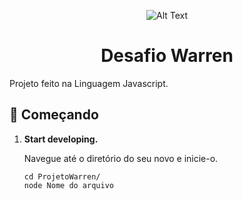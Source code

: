 <div align="center">

![Alt Text](https://media.giphy.com/media/vFKqnCdLPNOKc/giphy.gif)

 
</div>


<h1 align="center">
  Desafio Warren
</h1>
Projeto feito na Linguagem Javascript.

## 🚀 Começando

1.  **Start developing.**

    Navegue até o diretório do seu novo e inicie-o.

    ```shell
    cd ProjetoWarren/
    node Nome do arquivo
    ```



